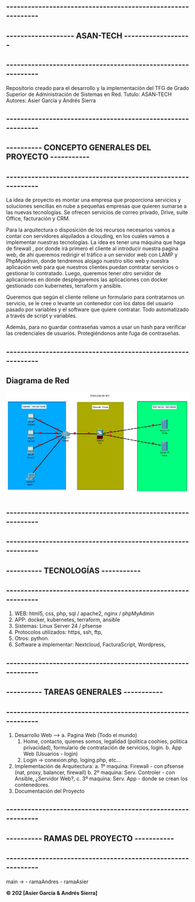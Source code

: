 ## ------------------------------------------------------------
## -------------------      ASAN-TECH       -------------------
## ------------------------------------------------------------
 Repositorio creado para el desarrollo y la implementación 
 del TFG de Grado Superior de Administración de Sistemas en Red.
 Tutulo:       ASAN-TECH 
 Autores:      Asier García y Andrés Sierra
 
## ------------------------------------------------------------
## ----------    CONCEPTO GENERALES DEL PROYECTO    -----------
## ------------------------------------------------------------


La idea de proyecto es montar una empresa que proporciona servicios y soluciones sencillas 
en nube a pequeñas empresas que quieren sumarse a las nuevas tecnologías. 
Se ofrecen servicios de correo privado, Drive, suite Office, facturación y CRM.

Para la arquitectura o disposición de los recursos necesarios vamos a contar con servidores alquilados a clou¡ding,
en los cuales vamos a implementar nuestras tecnologías. La idea es tener una máquina que haga de firewall , 
por donde irá primero el cliente al introducir nuestra pagina web, de ahí queremos redirigir el tráfico a un servidor web 
con LAMP y PhpMyadmin, donde tendremos alojago nuestro sitio web y nuestra aplicación web para que nuestros clientes puedan 
contratar servicios o gestionar lo contratado. Luego, queremos tener otro servidor de aplicaciones en donde 
desplegaremos las aplicaciones con docker gestionado con kubernetes, terraform y ansible. 

Queremos que según el cliente rellene un formulario para contratarnos un servicio, se le cree o levante un contenedor 
con los datos del usuario pasado por variables y el software que quiere contratar. Todo automatizado a través de script y variables.

Además, para no guardar contraseñas vamos a usar un hash para verificar las credenciales de usuarios. 
Protegiéndonos ante fuga de contraseñas.
## ------------------------------------------------------------
## Diagrama de Red 
![diagrama de red](https://github.com/Assier26/ASAN-TECH/blob/main/general/topologia_packet_tracer.jpeg?raw=true)
## ------------------------------------------------------------


## ------------------------------------------------------------
## ----------              TECNOLOGÍAS              -----------
## ------------------------------------------------------------
  1. WEB: html5, css, php, sql / apache2, nginx / phpMyAdmin
  2. APP: docker, kubernetes, terraform, ansible
  3. Sistemas: Linux Server 24 / pfsense
  4. Protocolos utilizados:  https, ssh, ftp,
  5. Otros: python.
  6. Software a implementar: Nextcloud, FacturaScript, Wordpress, 


## ------------------------------------------------------------
## ----------         TAREAS GENERALES              -----------
## ------------------------------------------------------------
  1. Desarrollo Web -->
    a. Pagina Web (Todo el mundo)
      1. Home, contacto, quienes somos, legalidad (politica coohies, politica privacidad), formulario de contratación de servicios, login.
    b. App Web (Usuarios - login)
      1. Login -> conexion.php, loging.php, etc...
  2. Implementación de Arquitectura:
    a. 1º maquina: Firewall - con pfsense (nat, proxy, balancer, firewall)
    b. 2º maquina: Serv. Controler - con Ansible, ¿Servidor Web?, 
    c. 3º maquina: Serv. App - donde se crean los contenedores. 
  3. Documentación del Proyecto


## ------------------------------------------------------------
## ----------         RAMAS DEL PROYECTO              -----------
## ------------------------------------------------------------

 main -> 
       - ramaAndres
       - ramaAsier




**&copy; 202 [Asier García & Andrés Sierra]**